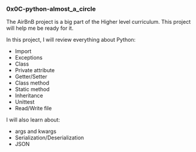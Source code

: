### 0x0C-python-almost_a_circle

The AirBnB project is a big part of the Higher level curriculum. This project will help me be ready for it.

In this project, I will review everything about Python:

- Import
- Exceptions
- Class
- Private attribute
- Getter/Setter
- Class method
- Static method
- Inheritance
- Unittest
- Read/Write file

I will also learn about:

- args and kwargs
- Serialization/Deserialization
- JSON